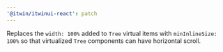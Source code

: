```yaml
---
'@itwin/itwinui-react': patch
---
```


Replaces the `width: 100%` added to `Tree` virtual items with `minInlineSize: 100%` so that virtualized `Tree` components can have horizontal scroll.
